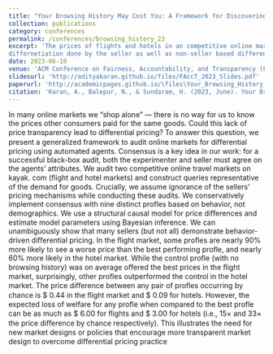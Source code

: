 ```yaml
---
title: "Your Browsing History May Cost You: A Framework for Discovering Differential Pricing in Non-Transparent Markets"
collection: publications
category: conferences
permalink: /conferences/browsing_history_23
excerpt: 'The prices of flights and hotels in an competitive online marketplace (Kayak) is influenced by browsing history and can be decomposed to 
differnetiation done by the seller as well as non-seller based differentiation.'
date: 2023-06-10
venue: 'ACM Conference on Fairness, Accountability, and Transparency (FAccT)'
slidesurl: 'http://adityakaran.github.io/files/FAccT_2023_Slides.pdf'
paperurl: 'http://academicpages.github.io/\files\Your_Browsing_History_May_Cost_You__1_.pdf'
citation: 'Karan, A., Balepur, N., & Sundaram, H. (2023, June). Your Browsing History May Cost You: A Framework for Discovering Differential Pricing in Non-Transparent Markets. In Proceedings of the 2023 ACM Conference on Fairness, Accountability, and Transparency (pp. 717-735).'
---
```


In many online markets we “shop alone” — there is no way for
us to know the prices other consumers paid for the same goods.
Could this lack of price transparency lead to diﬀerential pricing?
To answer this question, we present a generalized framework to
audit online markets for diﬀerential pricing using automated agents.
Consensus is a key idea in our work: for a successful black-box
audit, both the experimenter and seller must agree on the agents’
attributes. We audit two competitive online travel markets on kayak.
com (ﬂight and hotel markets) and construct queries representative
of the demand for goods. Crucially, we assume ignorance of the
sellers’ pricing mechanisms while conducting these audits. We
conservatively implement consensus with nine distinct profles
based on behavior, not demographics. We use a structural causal
model for price diﬀerences and estimate model parameters using
Bayesian inference. We can unambiguously show that many sellers
(but not all) demonstrate behavior-driven diﬀerential pricing. In
the ﬂight market, some profles are nearly 90% more likely to see
a worse price than the best performing profle, and nearly 60%
more likely in the hotel market. While the control profle (with
no browsing history) was on average oﬀered the best prices in
the ﬂight market, surprisingly, other profles outperformed the
control in the hotel market. The price diﬀerence between any pair
of profles occurring by chance is $ 0.44 in the ﬂight market and
$ 0.09 for hotels. However, the expected loss of welfare for any
profle when compared to the best profle can be as much as $ 6.00
for ﬂights and $ 3.00 for hotels (i.e., 15× and 33× the price diﬀerence
by chance respectively). This illustrates the need for new market
designs or policies that encourage more transparent market design
to overcome diﬀerential pricing practice
